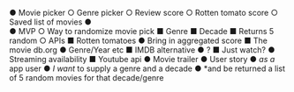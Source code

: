 ●	Movie picker
○	Genre picker
○	Review score
○	Rotten tomato score
○	Saved list of movies
●	
●	MVP
○	Way to randomize movie pick
■	Genre
■	Decade
■	Returns 5 random
○	APIs
■	Rotten tomatoes
●	Bring in aggregated score
■	The movie db.org
●	Genre/Year etc
■	IMDB alternative
●	?
■	Just watch?
●	Streaming availability
■	Youtube api
●	Movie trailer
●	User story
●	*as a* app user
●	*I want* to supply a genre and a decade
●	*and be returned a list of 5 random movies for that decade/genre
